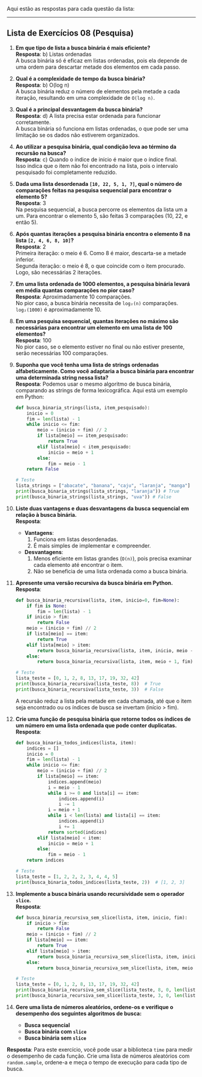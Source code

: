 Aqui estão as respostas para cada questão da lista:

---

## Lista de Exercícios 08 (Pesquisa)

1. **Em que tipo de lista a busca binária é mais eficiente?**  
   **Resposta**: b) Listas ordenadas  
   A busca binária só é eficaz em listas ordenadas, pois ela depende de uma ordem para descartar metade dos elementos em cada passo.

2. **Qual é a complexidade de tempo da busca binária?**  
   **Resposta**: b) O(log n)  
   A busca binária reduz o número de elementos pela metade a cada iteração, resultando em uma complexidade de `O(log n)`.

3. **Qual é a principal desvantagem da busca binária?**  
   **Resposta**: d) A lista precisa estar ordenada para funcionar corretamente.  
   A busca binária só funciona em listas ordenadas, o que pode ser uma limitação se os dados não estiverem organizados.

4. **Ao utilizar a pesquisa binária, qual condição leva ao término da recursão na busca?**  
   **Resposta**: c) Quando o índice de início é maior que o índice final.  
   Isso indica que o item não foi encontrado na lista, pois o intervalo pesquisado foi completamente reduzido.

5. **Dada uma lista desordenada `[10, 22, 5, 1, 7]`, qual o número de comparações feitas na pesquisa sequencial para encontrar o elemento 5?**  
   **Resposta**: 3  
   Na pesquisa sequencial, a busca percorre os elementos da lista um a um. Para encontrar o elemento 5, são feitas 3 comparações (10, 22, e então 5).

6. **Após quantas iterações a pesquisa binária encontra o elemento 8 na lista `[2, 4, 6, 8, 10]`?**  
   **Resposta**: 2  
   Primeira iteração: o meio é 6. Como 8 é maior, descarta-se a metade inferior.  
   Segunda iteração: o meio é 8, o que coincide com o item procurado.  
   Logo, são necessárias 2 iterações.

7. **Em uma lista ordenada de 1000 elementos, a pesquisa binária levará em média quantas comparações no pior caso?**  
   **Resposta**: Aproximadamente 10 comparações.  
   No pior caso, a busca binária necessita de `log₂(n)` comparações. `log₂(1000)` é aproximadamente 10.

8. **Em uma pesquisa sequencial, quantas iterações no máximo são necessárias para encontrar um elemento em uma lista de 100 elementos?**  
   **Resposta**: 100  
   No pior caso, se o elemento estiver no final ou não estiver presente, serão necessárias 100 comparações.

9. **Suponha que você tenha uma lista de strings ordenadas alfabeticamente. Como você adaptaria a busca binária para encontrar uma determinada string nessa lista?**  
   **Resposta**: Podemos usar o mesmo algoritmo de busca binária, comparando as strings de forma lexicográfica. Aqui está um exemplo em Python:

   ```python
   def busca_binaria_strings(lista, item_pesquisado):
       inicio = 0
       fim = len(lista) - 1
       while inicio <= fim:
           meio = (inicio + fim) // 2
           if lista[meio] == item_pesquisado:
               return True
           elif lista[meio] < item_pesquisado:
               inicio = meio + 1
           else:
               fim = meio - 1
       return False

   # Teste
   lista_strings = ["abacate", "banana", "caju", "laranja", "manga"]
   print(busca_binaria_strings(lista_strings, "laranja")) # True
   print(busca_binaria_strings(lista_strings, "uva")) # False
   ```

10. **Liste duas vantagens e duas desvantagens da busca sequencial em relação à busca binária.**  
    **Resposta**:  
    - **Vantagens**:  
      1. Funciona em listas desordenadas.  
      2. É mais simples de implementar e compreender.  
    - **Desvantagens**:  
      1. Menos eficiente em listas grandes (`O(n)`), pois precisa examinar cada elemento até encontrar o item.  
      2. Não se beneficia de uma lista ordenada como a busca binária.

11. **Apresente uma versão recursiva da busca binária em Python.**  
    **Resposta**:

    ```python
    def busca_binaria_recursiva(lista, item, inicio=0, fim=None):
        if fim is None:
            fim = len(lista) - 1
        if inicio > fim:
            return False
        meio = (inicio + fim) // 2
        if lista[meio] == item:
            return True
        elif lista[meio] > item:
            return busca_binaria_recursiva(lista, item, inicio, meio - 1)
        else:
            return busca_binaria_recursiva(lista, item, meio + 1, fim)

    # Teste
    lista_teste = [0, 1, 2, 8, 13, 17, 19, 32, 42]
    print(busca_binaria_recursiva(lista_teste, 8))  # True
    print(busca_binaria_recursiva(lista_teste, 3))  # False
    ```

    A recursão reduz a lista pela metade em cada chamada, até que o item seja encontrado ou os índices de busca se invertam (início > fim).

12. **Crie uma função de pesquisa binária que retorne todos os índices de um número em uma lista ordenada que pode conter duplicatas.**  
    **Resposta**:

    ```python
    def busca_binaria_todos_indices(lista, item):
        indices = []
        inicio = 0
        fim = len(lista) - 1
        while inicio <= fim:
            meio = (inicio + fim) // 2
            if lista[meio] == item:
                indices.append(meio)
                i = meio - 1
                while i >= 0 and lista[i] == item:
                    indices.append(i)
                    i -= 1
                i = meio + 1
                while i < len(lista) and lista[i] == item:
                    indices.append(i)
                    i += 1
                return sorted(indices)
            elif lista[meio] < item:
                inicio = meio + 1
            else:
                fim = meio - 1
        return indices

    # Teste
    lista_teste = [1, 2, 2, 2, 3, 4, 4, 5]
    print(busca_binaria_todos_indices(lista_teste, 2))  # [1, 2, 3]
    ```

13. **Implemente a busca binária usando recursividade sem o operador `slice`.**  
    **Resposta**:

    ```python
    def busca_binaria_recursiva_sem_slice(lista, item, inicio, fim):
        if inicio > fim:
            return False
        meio = (inicio + fim) // 2
        if lista[meio] == item:
            return True
        elif lista[meio] > item:
            return busca_binaria_recursiva_sem_slice(lista, item, inicio, meio - 1)
        else:
            return busca_binaria_recursiva_sem_slice(lista, item, meio + 1, fim)

    # Teste
    lista_teste = [0, 1, 2, 8, 13, 17, 19, 32, 42]
    print(busca_binaria_recursiva_sem_slice(lista_teste, 8, 0, len(lista_teste) - 1))  # True
    print(busca_binaria_recursiva_sem_slice(lista_teste, 3, 0, len(lista_teste) - 1))  # False
    ```

14. **Gere uma lista de números aleatórios, ordene-os e verifique o desempenho dos seguintes algoritmos de busca:**
    - **Busca sequencial**
    - **Busca binária com `slice`**
    - **Busca binária sem `slice`**
   
   **Resposta**:
   Para este exercício, você pode usar a biblioteca `time` para medir o desempenho de cada função. Crie uma lista de números aleatórios com `random.sample`, ordene-a e meça o tempo de execução para cada tipo de busca.
